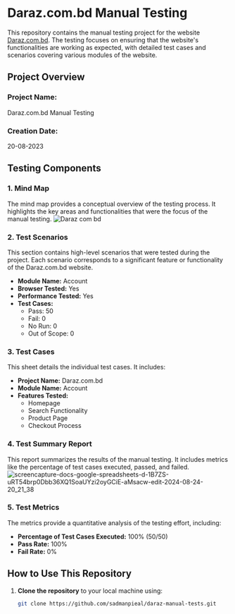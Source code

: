 # Daraz.com.bd Manual Testing

This repository contains the manual testing project for the website [Daraz.com.bd](https://www.daraz.com.bd/). The testing focuses on ensuring that the website's functionalities are working as expected, with detailed test cases and scenarios covering various modules of the website.

## Project Overview

### Project Name:
Daraz.com.bd Manual Testing

### Creation Date:
20-08-2023

## Testing Components

### 1. Mind Map
The mind map provides a conceptual overview of the testing process. It highlights the key areas and functionalities that were the focus of the manual testing.
![Daraz com bd](https://github.com/user-attachments/assets/3fa98b99-299e-4b5e-b48c-bb6a5712996c)


### 2. Test Scenarios
This section contains high-level scenarios that were tested during the project. Each scenario corresponds to a significant feature or functionality of the Daraz.com.bd website.

- **Module Name:** Account
- **Browser Tested:** Yes
- **Performance Tested:** Yes
- **Test Cases:** 
  - Pass: 50
  - Fail: 0
  - No Run: 0
  - Out of Scope: 0

### 3. Test Cases
This sheet details the individual test cases. It includes:
- **Project Name:** Daraz.com.bd
- **Module Name:** Account
- **Features Tested:** 
  - Homepage
  - Search Functionality
  - Product Page
  - Checkout Process

### 4. Test Summary Report
This report summarizes the results of the manual testing. It includes metrics like the percentage of test cases executed, passed, and failed.
![screencapture-docs-google-spreadsheets-d-1B7ZS-uRT54brp0Dbb36XQ1SoaUYzi2oyGCiE-aMsacw-edit-2024-08-24-20_21_38](https://github.com/user-attachments/assets/b932a2e7-a57b-4d43-9585-a59c8d42cf13)


### 5. Test Metrics
The metrics provide a quantitative analysis of the testing effort, including:
- **Percentage of Test Cases Executed:** 100% (50/50)
- **Pass Rate:** 100%
- **Fail Rate:** 0%

## How to Use This Repository

1. **Clone the repository** to your local machine using:
   ```bash
   git clone https://github.com/sadmanpieal/daraz-manual-tests.git
